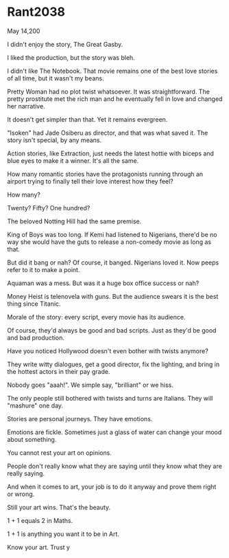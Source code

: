 # Rant2038


May 14,200

I didn't enjoy the story, The Great Gasby. 

I liked the production, but the story was bleh.

I didn't like The Notebook. That movie remains one of the best love stories of all time, but it wasn't my beans.

Pretty Woman had no plot twist whatsoever. It was straightforward. The pretty prostitute met the rich man and he eventually fell in love and changed her narrative.

It doesn't get simpler than that. Yet it remains evergreen.

"Isoken" had Jade Osiberu as director, and that was what saved it. The story isn't special, by any means.

Action stories, like Extraction, just needs the latest hottie with biceps and blue eyes to make it a winner. It's all the same.

How many romantic stories have the protagonists running through an airport trying to finally tell their love interest how they feel?

How many?

Twenty? Fifty? One hundred?

The beloved Notting Hill had the same premise.

King of Boys was too long. If Kemi had listened to Nigerians, there'd be no way she would have the guts to release a non-comedy movie as long as that.

But did it bang or nah? Of course, it banged. Nigerians loved it. Now peeps refer to it to make a point.

Aquaman was a mess. But was it a huge box office success or nah?

Money Heist is telenovela with guns. But the audience swears it is the best thing since Titanic.

Morale of the story: every script, every movie has its audience.

Of course, they'd always be good and bad scripts. Just as they'd be good and bad production.

Have you noticed Hollywood doesn't even bother with twists anymore?

They write witty dialogues, get a good director, fix the lighting, and bring in the hottest actors in their pay grade.

Nobody goes "aaah!". We simple say, "brilliant" or we hiss.

The only people still bothered with twists and turns are Italians. They will "mashure" one day.

Stories are personal journeys. They have emotions.

Emotions are fickle. Sometimes just a glass of water can change your mood about something.

You cannot rest your art on opinions.

People don't really know what they are saying until they know what they are really saying.

And when it comes to art, your job is to do it anyway and prove them right or wrong.

Still your art wins. That's the beauty.

1 + 1 equals 2 in Maths.

1 + 1 is anything you want it to be in Art.

Know your art. Trust y